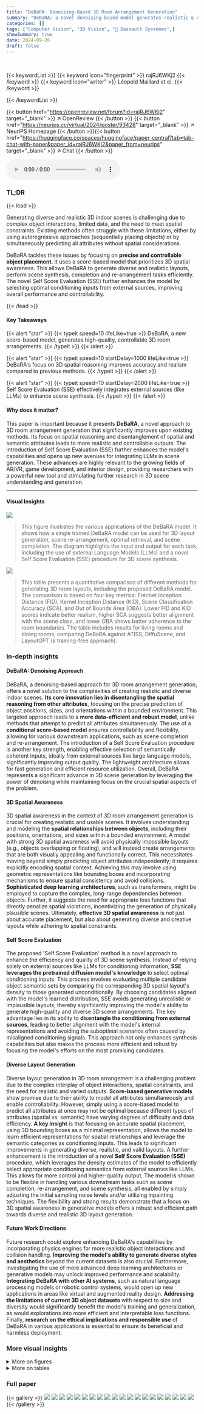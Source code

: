 ```yaml
---
title: "DeBaRA: Denoising-Based 3D Room Arrangement Generation"
summary: "DeBaRA: a novel denoising-based model generates realistic & controllable 3D room layouts, surpassing existing methods."
categories: []
tags: ["Computer Vision", "3D Vision", "🏢 Dassault Systèmes",]
showSummary: true
date: 2024-09-26
draft: false
---
```


<br>

{{< keywordList >}}
{{< keyword icon="fingerprint" >}} rajRJ6WKj2 {{< /keyword >}}
{{< keyword icon="writer" >}} Léopold Maillard et el. {{< /keyword >}}
 
{{< /keywordList >}}

{{< button href="https://openreview.net/forum?id=rajRJ6WKj2" target="_blank" >}}
↗ OpenReview
{{< /button >}}
{{< button href="https://neurips.cc/virtual/2024/poster/93428" target="_blank" >}}
↗ NeurIPS Homepage
{{< /button >}}{{< button href="https://huggingface.co/spaces/huggingface/paper-central?tab=tab-chat-with-paper&paper_id=rajRJ6WKj2&paper_from=neurips" target="_blank" >}}
↗ Chat
{{< /button >}}



<audio controls>
    <source src="https://ai-paper-reviewer.com/rajRJ6WKj2/podcast.wav" type="audio/wav">
    Your browser does not support the audio element.
</audio>


### TL;DR


{{< lead >}}

Generating diverse and realistic 3D indoor scenes is challenging due to complex object interactions, limited data, and the need to meet spatial constraints. Existing methods often struggle with these limitations, either by using autoregressive approaches (sequentially placing objects) or by simultaneously predicting all attributes without spatial considerations.



DeBaRA tackles these issues by focusing on **precise and controllable object placement**. It uses a score-based model that prioritizes 3D spatial awareness.  This allows DeBaRA to generate diverse and realistic layouts, perform scene synthesis, completion and re-arrangement tasks efficiently. The novel Self Score Evaluation (SSE) further enhances the model by selecting optimal conditioning inputs from external sources, improving overall performance and controllability.

{{< /lead >}}


#### Key Takeaways

{{< alert "star" >}}
{{< typeit speed=10 lifeLike=true >}} DeBaRA, a new score-based model, generates high-quality, controllable 3D room arrangements. {{< /typeit >}}
{{< /alert >}}

{{< alert "star" >}}
{{< typeit speed=10 startDelay=1000 lifeLike=true >}} DeBaRA's focus on 3D spatial reasoning improves accuracy and realism compared to previous methods. {{< /typeit >}}
{{< /alert >}}

{{< alert "star" >}}
{{< typeit speed=10 startDelay=2000 lifeLike=true >}} Self Score Evaluation (SSE) effectively integrates external sources (like LLMs) to enhance scene synthesis. {{< /typeit >}}
{{< /alert >}}

#### Why does it matter?
This paper is important because it presents **DeBaRA**, a novel approach to 3D room arrangement generation that significantly improves upon existing methods.  Its focus on spatial reasoning and disentanglement of spatial and semantic attributes leads to more realistic and controllable outputs.  The introduction of Self Score Evaluation (SSE) further enhances the model's capabilities and opens up new avenues for integrating LLMs in scene generation.  These advances are highly relevant to the growing fields of AR/VR, game development, and interior design, providing researchers with a powerful new tool and stimulating further research in 3D scene understanding and generation.

------
#### Visual Insights



![](https://ai-paper-reviewer.com/rajRJ6WKj2/figures_1_1.jpg)

> This figure illustrates the various applications of the DeBaRA model.  It shows how a single trained DeBaRA model can be used for 3D layout generation, scene re-arrangement, optimal retrieval, and scene completion.  The diagram highlights the input and output for each task, including the use of external Language Models (LLMs) and a novel Self Score Evaluation (SSE) procedure for 3D scene synthesis.





![](https://ai-paper-reviewer.com/rajRJ6WKj2/tables_7_1.jpg)

> This table presents a quantitative comparison of different methods for generating 3D room layouts, including the proposed DeBaRA model.  The comparison is based on four key metrics: Fréchet Inception Distance (FID), Kernel Inception Distance (KID), Scene Classification Accuracy (SCA), and Out of Bounds Area (OBA).  Lower FID and KID scores indicate better realism, higher SCA suggests better alignment with the scene class, and lower OBA shows better adherence to the room boundaries. The table includes results for living rooms and dining rooms, comparing DeBaRA against ATISS, DiffuScene, and LayoutGPT (a training-free approach).





### In-depth insights


#### DeBaRA: Denoising Approach
DeBaRA, a denoising-based approach for 3D room arrangement generation, offers a novel solution to the complexities of creating realistic and diverse indoor scenes.  **Its core innovation lies in disentangling the spatial reasoning from other attributes**, focusing on the precise prediction of object positions, sizes, and orientations within a bounded environment. This targeted approach leads to a **more data-efficient and robust model**, unlike methods that attempt to predict all attributes simultaneously.  The use of a **conditional score-based model** ensures controllability and flexibility, allowing for various downstream applications, such as scene completion and re-arrangement. The introduction of a Self Score Evaluation procedure is another key strength, enabling effective selection of semantically coherent inputs, ideally from external sources like large language models, significantly improving output quality.  The lightweight architecture allows for fast generation and efficient resource utilization. Overall, DeBaRA represents a significant advance in 3D scene generation by leveraging the power of denoising while maintaining focus on the crucial spatial aspects of the problem.

#### 3D Spatial Awareness
3D spatial awareness in the context of 3D room arrangement generation is crucial for creating realistic and usable scenes.  It involves understanding and modeling the **spatial relationships between objects**, including their positions, orientations, and sizes within a bounded environment.  A model with strong 3D spatial awareness will avoid physically impossible layouts (e.g., objects overlapping or floating),  and will instead create arrangements that are both visually appealing and functionally correct. This necessitates moving beyond simply predicting object attributes independently; it requires explicitly encoding spatial context.  Achieving this may involve using geometric representations like bounding boxes and incorporating mechanisms to ensure spatial consistency and avoid collisions.  **Sophisticated deep learning architectures**, such as transformers, might be employed to capture the complex, long-range dependencies between objects.  Further, it suggests the need for appropriate loss functions that directly penalize spatial violations, incentivizing the generation of physically plausible scenes.  Ultimately, **effective 3D spatial awareness** is not just about accurate placement, but also about generating diverse and creative layouts while adhering to spatial constraints.

#### Self Score Evaluation
The proposed 'Self Score Evaluation' method is a novel approach to enhance the efficiency and quality of 3D scene synthesis.  Instead of relying solely on external sources like LLMs for conditioning information, **SSE leverages the pretrained diffusion model's knowledge** to select optimal conditioning inputs. This process involves evaluating multiple candidate object semantic sets by comparing the corresponding 3D spatial layout's density to those generated unconditionally. By choosing candidates aligned with the model's learned distribution, SSE avoids generating unrealistic or implausible layouts, thereby significantly improving the model's ability to generate high-quality and diverse 3D scene arrangements. The key advantage lies in its ability to **disentangle the conditioning from external sources**, leading to better alignment with the model's internal representations and avoiding the suboptimal scenarios often caused by misaligned conditioning signals. This approach not only enhances synthesis capabilities but also makes the process more efficient and robust by focusing the model's efforts on the most promising candidates.

#### Diverse Layout Generation
Diverse layout generation in 3D room arrangement is a challenging problem due to the complex interplay of object interactions, spatial constraints, and the need for realistic and varied outputs.  **Score-based generative models** show promise due to their ability to model all attributes simultaneously and enable controllability. However, simply using a score-based model to predict all attributes at once may not be optimal because different types of attributes (spatial vs. semantic) have varying degrees of difficulty and data efficiency.  **A key insight** is that focusing on accurate spatial placement, using 3D bounding boxes as a minimal representation, allows the model to learn efficient representations for spatial relationships and leverage the semantic categories as conditioning inputs.  This leads to significant improvements in generating diverse, realistic, and valid layouts. A further enhancement is the introduction of a novel **Self Score Evaluation (SSE)** procedure, which leverages the density estimates of the model to efficiently select appropriate conditioning semantics from external sources like LLMs. This allows for more control and higher-quality output. The model is shown to be flexible in handling various downstream tasks such as scene completion, re-arrangement, and scene synthesis, all enabled by simply adjusting the initial sampling noise levels and/or utilizing inpainting techniques. The flexibility and strong results demonstrate that a focus on 3D spatial awareness in generative models offers a robust and efficient path towards diverse and realistic 3D layout generation.

#### Future Work Directions
Future research could explore enhancing DeBaRA's capabilities by incorporating physics engines for more realistic object interactions and collision handling.  **Improving the model's ability to generate diverse styles and aesthetics** beyond the current datasets is also crucial.  Furthermore, investigating the use of more advanced deep learning architectures or generative models may unlock improved performance and scalability.  **Integrating DeBaRA with other AI systems**, such as natural language processing models or robotic control systems, would open up new applications in areas like virtual and augmented reality design.  **Addressing the limitations of current 3D object datasets** with respect to size and diversity would significantly benefit the model's training and generalization, as would explorations into more efficient and interpretable loss functions. Finally, **research on the ethical implications and responsible use** of DeBaRA in various applications is essential to ensure its beneficial and harmless deployment.


### More visual insights

<details>
<summary>More on figures
</summary>


![](https://ai-paper-reviewer.com/rajRJ6WKj2/figures_3_1.jpg)

> This figure illustrates the DeBaRA architecture and its training process.  The model takes as input a floor plan (F), a noise level (σ), and a set of objects (O) with their associated semantic categories (c). Each object's 3D bounding box parameters (position (p), rotation (r), dimension (d)) are perturbed with Gaussian noise. These inputs are processed through separate encoders, creating a combined representation (T) fed into a transformer encoder. This encoder processes the information and feeds the result to a decoder, ultimately predicting the clean (denoised) object spatial attributes (p, r, d).  The model is trained by minimizing a Chamfer distance loss that considers semantic categories, and by using a conditioning dropout strategy on the categories for robust training across different conditions.


![](https://ai-paper-reviewer.com/rajRJ6WKj2/figures_5_1.jpg)

> This figure compares the results of three different methods (ATISS, DiffuScene, and DeBaRA) for generating 3D room layouts. Each method was given the same floor plan and set of object categories as input. The results show that DeBaRA generates more realistic and regular arrangements within the bounds of the room compared to the other two methods.


![](https://ai-paper-reviewer.com/rajRJ6WKj2/figures_6_1.jpg)

> This figure demonstrates DeBaRA's capability in two scenarios: scene re-arrangement and scene completion.  The left side shows how DeBaRA recovers an organized layout from a noisy, disorganized initial state. The right side illustrates DeBaRA's ability to add missing objects to a partially furnished scene, resulting in a complete and realistic layout while maintaining consistency with the original arrangement.


![](https://ai-paper-reviewer.com/rajRJ6WKj2/figures_8_1.jpg)

> This figure shows the results of scene re-arrangement and completion experiments. The left side demonstrates DeBaRA's ability to rearrange a messy scene back to its original state. The right side demonstrates DeBaRA's ability to complete a partially furnished scene by intelligently adding missing objects.  The figure highlights DeBaRA's capability of handling noisy or incomplete input and producing plausible, visually appealing results.


![](https://ai-paper-reviewer.com/rajRJ6WKj2/figures_8_2.jpg)

> This figure compares the 3D room layout generation results of DeBaRA against two other state-of-the-art methods, ATISS and DiffuScene.  Each method was given the same floor plan and list of objects to include. The results demonstrate that DeBaRA is superior at producing realistic arrangements within the boundaries of the room, with fewer failures to generate a valid layout. 


![](https://ai-paper-reviewer.com/rajRJ6WKj2/figures_8_3.jpg)

> This figure shows five examples of 3D room layouts generated by DeBaRA.  Each example uses a different, irregular floor plan (top row) that deviates from the typical rectangular or square shapes found in the dataset. The generated layouts (bottom row) demonstrate that DeBaRA can successfully handle complex floor plans and still produce realistic and plausible arrangements of the objects.


![](https://ai-paper-reviewer.com/rajRJ6WKj2/figures_9_1.jpg)

> This figure visualizes the iterative denoising process of the DeBaRA model for generating 3D layouts. It shows a sequence of intermediate layouts at different timesteps, starting from an initial, noisy state (timestep 0) and progressing towards a final, refined layout (timestep 50).  The visualization highlights how the model gradually refines the positions, rotations, and dimensions of the objects as the denoising process advances. The objects' coarse attributes are determined in the beginning and then become more accurate and detailed during the later timesteps.


![](https://ai-paper-reviewer.com/rajRJ6WKj2/figures_9_2.jpg)

> This figure visualizes the variety in placement of objects during scene completion experiments.  Ten different scene completions were run, each adding a bookshelf and coffee table to an existing scene. The figure shows the trajectories (paths) of each object during the sampling process as pink and blue lines, with the final positions marked as black dots. This illustrates how DeBaRA generates varied, yet plausible, results while adhering to spatial constraints. The bookshelf is shown to be placed in a variety of locations against walls, demonstrating flexibility, while the coffee table's final position remains consistent across the trials, highlighting the model's understanding of spatial relationships.


![](https://ai-paper-reviewer.com/rajRJ6WKj2/figures_18_1.jpg)

> The figure illustrates the process of Self Score Evaluation (SSE).  First, multiple object category candidates are generated using an LLM (Large Language Model) and a template, conditioned on a given floor plan.  Then, for each candidate, DeBaRA (the proposed model) generates a 3D layout using iterative conditional sampling and calculates a Chamfer distance loss.  Simultaneously, a one-step unconditional denoising step is performed at a noise level σ, also using DeBaRA but without specific categories as input.  The Chamfer distance loss is used for both steps to rank the candidates. The candidate with the lowest combined loss across both processes is selected as the optimal conditioning input for 3D scene synthesis. The whole process leverages the knowledge of a pre-trained diffusion model to make better selections of categories that the model already knows how to deal with.


![](https://ai-paper-reviewer.com/rajRJ6WKj2/figures_20_1.jpg)

> This figure compares the results of 3D layout generation using DeBaRA against two other methods: ATISS and DiffuScene.  Each column shows example layouts generated by a different method, given the same input (floor plan and object categories). The figure highlights that DeBaRA generates more realistic and consistently regular layouts compared to the baselines and that it is better at keeping objects within the room boundaries.


![](https://ai-paper-reviewer.com/rajRJ6WKj2/figures_21_1.jpg)

> This figure compares the scene synthesis capabilities of DeBaRA against state-of-the-art methods.  Different approaches to providing object semantics are shown: random selection from the training data, generation from an external Large Language Model (LLM), and LLM-generated semantics filtered by the Self Score Evaluation (SSE) procedure. The results demonstrate DeBaRA's ability to create more natural-looking scenes, particularly when using the SSE procedure for semantic selection.


![](https://ai-paper-reviewer.com/rajRJ6WKj2/figures_22_1.jpg)

> This figure demonstrates DeBaRA's ability to perform scene re-arrangement and completion tasks.  The left side shows three examples of a messy scene being rearranged to a more plausible layout. The right side shows three examples of an incomplete scene being completed by adding objects to create a more natural-looking layout.  In both cases, DeBaRA effectively considers existing object placements while producing valid configurations.


![](https://ai-paper-reviewer.com/rajRJ6WKj2/figures_22_2.jpg)

> This figure shows the qualitative results of DeBaRA on scene re-arrangement and completion tasks. The left part displays the ground truth, noisy, re-arranged, partial and completed scenes in a re-arrangement task. The right part shows a similar process in a scene completion task. DeBaRA successfully recovers a plausible layout from a messy scene and incorporates initial configurations effectively.


![](https://ai-paper-reviewer.com/rajRJ6WKj2/figures_23_1.jpg)

> This figure shows radial histograms of object rotation values from the 3D-FRONT dataset and those generated by DeBaRA.  It demonstrates that objects in the dataset tend to have rotations aligned with cardinal directions (0°, 90°, 180°, 270°), and that DeBaRA learns and replicates this tendency.


</details>




<details>
<summary>More on tables
</summary>


![](https://ai-paper-reviewer.com/rajRJ6WKj2/tables_7_2.jpg)
> This table presents a quantitative comparison of different methods for 3D layout generation, including the proposed DeBaRA model and several baselines (ATISS, DiffuScene, and LayoutGPT).  The results are evaluated using FID, KID, SCA, and OBA metrics across two datasets (living rooms and dining rooms) and show that DeBaRA achieves improved performance in generating realistic and valid 3D layouts.

![](https://ai-paper-reviewer.com/rajRJ6WKj2/tables_8_1.jpg)
> This table presents the results of an ablation study conducted to evaluate the impact of different components of the DeBaRA model on 3D layout generation performance. The study examines two key aspects: (1) the choice of loss function (L) for training the model, and (2) the use of conditioning dropout (Pdrop) during training. The results show that the proposed semantic-aware Chamfer distance significantly improves performance compared to the Mean Squared Error (MSE) loss and a standard Chamfer distance.  The use of conditioning dropout also enhances performance.

![](https://ai-paper-reviewer.com/rajRJ6WKj2/tables_9_1.jpg)
> This table presents a comparison of the generation time and number of parameters for different models on the 3D-FRONT living room test subset.  The models compared are ATISS, DiffuScene, DeBaRA, and DeBaRA with Self Score Evaluation (SSE). DeBaRA uses 50 sampling steps and 100 trials for the SSE.

![](https://ai-paper-reviewer.com/rajRJ6WKj2/tables_15_1.jpg)
> This table presents the results of an ablation study comparing different sampling strategies used in DeBaRA for 3D layout generation.  It shows the FID, KID, SCA, OBA, and generation time for three different sampling methods (DDPM with 1000 steps, EDM with 25 steps, and EDM with 50 steps) applied to both living rooms and dining rooms datasets.  The results demonstrate how the choice of sampling method and number of steps impacts the quality and efficiency of the generated layouts.

![](https://ai-paper-reviewer.com/rajRJ6WKj2/tables_17_1.jpg)
> This table presents a quantitative comparison of the DiffuScene model's performance on 3D layout generation with and without floor plan conditioning.  The results show a significant improvement in FID, KID, and OBA when floor plan information is included, demonstrating that the model effectively incorporates this additional context to generate more realistic and spatially accurate layouts.

![](https://ai-paper-reviewer.com/rajRJ6WKj2/tables_19_1.jpg)
> This table presents a quantitative comparison of different methods for generating 3D room layouts.  The methods are evaluated using four metrics: Fréchet Inception Distance (FID), Kernel Inception Distance (KID), Scene Classification Accuracy (SCA), and Out of Bounds Area (OBA).  Lower values for FID, KID, and OBA are better, indicating more realistic and valid scene layouts.  Higher SCA values (closer to 50%) are better, indicating more diverse layouts.

</details>




### Full paper

{{< gallery >}}
<img src="https://ai-paper-reviewer.com/rajRJ6WKj2/1.png" class="grid-w50 md:grid-w33 xl:grid-w25" />
<img src="https://ai-paper-reviewer.com/rajRJ6WKj2/2.png" class="grid-w50 md:grid-w33 xl:grid-w25" />
<img src="https://ai-paper-reviewer.com/rajRJ6WKj2/3.png" class="grid-w50 md:grid-w33 xl:grid-w25" />
<img src="https://ai-paper-reviewer.com/rajRJ6WKj2/4.png" class="grid-w50 md:grid-w33 xl:grid-w25" />
<img src="https://ai-paper-reviewer.com/rajRJ6WKj2/5.png" class="grid-w50 md:grid-w33 xl:grid-w25" />
<img src="https://ai-paper-reviewer.com/rajRJ6WKj2/6.png" class="grid-w50 md:grid-w33 xl:grid-w25" />
<img src="https://ai-paper-reviewer.com/rajRJ6WKj2/7.png" class="grid-w50 md:grid-w33 xl:grid-w25" />
<img src="https://ai-paper-reviewer.com/rajRJ6WKj2/8.png" class="grid-w50 md:grid-w33 xl:grid-w25" />
<img src="https://ai-paper-reviewer.com/rajRJ6WKj2/9.png" class="grid-w50 md:grid-w33 xl:grid-w25" />
<img src="https://ai-paper-reviewer.com/rajRJ6WKj2/10.png" class="grid-w50 md:grid-w33 xl:grid-w25" />
<img src="https://ai-paper-reviewer.com/rajRJ6WKj2/11.png" class="grid-w50 md:grid-w33 xl:grid-w25" />
<img src="https://ai-paper-reviewer.com/rajRJ6WKj2/12.png" class="grid-w50 md:grid-w33 xl:grid-w25" />
<img src="https://ai-paper-reviewer.com/rajRJ6WKj2/13.png" class="grid-w50 md:grid-w33 xl:grid-w25" />
<img src="https://ai-paper-reviewer.com/rajRJ6WKj2/14.png" class="grid-w50 md:grid-w33 xl:grid-w25" />
<img src="https://ai-paper-reviewer.com/rajRJ6WKj2/15.png" class="grid-w50 md:grid-w33 xl:grid-w25" />
<img src="https://ai-paper-reviewer.com/rajRJ6WKj2/16.png" class="grid-w50 md:grid-w33 xl:grid-w25" />
<img src="https://ai-paper-reviewer.com/rajRJ6WKj2/17.png" class="grid-w50 md:grid-w33 xl:grid-w25" />
<img src="https://ai-paper-reviewer.com/rajRJ6WKj2/18.png" class="grid-w50 md:grid-w33 xl:grid-w25" />
<img src="https://ai-paper-reviewer.com/rajRJ6WKj2/19.png" class="grid-w50 md:grid-w33 xl:grid-w25" />
<img src="https://ai-paper-reviewer.com/rajRJ6WKj2/20.png" class="grid-w50 md:grid-w33 xl:grid-w25" />
{{< /gallery >}}